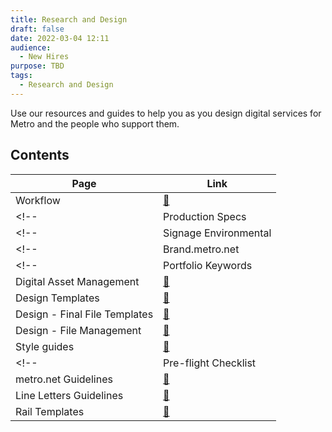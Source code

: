 ```yaml
---
title: Research and Design
draft: false
date: 2022-03-04 12:11
audience:
  - New Hires
purpose: TBD
tags:
  - Research and Design
---
```


Use our resources and guides to help you as you design digital services for Metro and the people who support them.

## Contents

|Page|Link|
|---|----|
|Workflow|[:link:](workflow/index.md)|
<!-- |Production Specs|[:link:](production-specs.md)| -->
<!-- |Signage Environmental|[:link:](signage-environmental.md)| -->
<!-- |Brand.metro.net|[:link:](brand-metro.md)| -->
<!-- |Portfolio Keywords|[:link:](portfolio-keywords.md)| -->
|Digital Asset Management|[:link:](digital-asset-management.md)|
|Design Templates|[:link:](design-templates.md)|
|Design - Final File Templates|[:link:](design-final-file-templates.md)|
|Design - File Management|[:link:](design-file-management.md)|
|Style guides|[:link:](style-guides.md)|
<!-- |Pre-flight Checklist|[:link:](pre-flight-checklist.md)| -->
|metro.net Guidelines|[:link:](metro-web-guidelines.md)|
|Line Letters Guidelines|[:link:](line-letters-guidelines.md)|
|Rail Templates|[:link:](rail-templates.md)|
